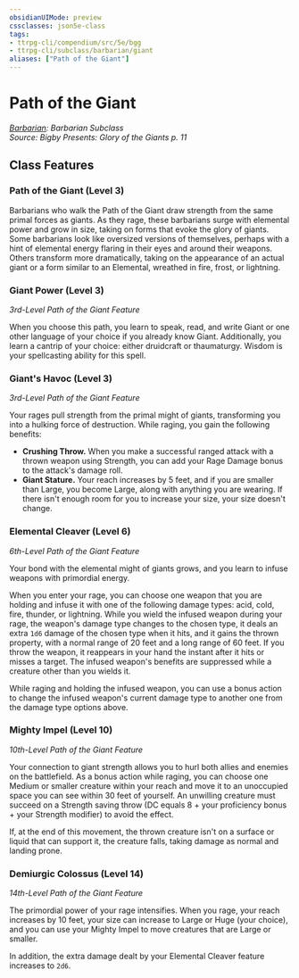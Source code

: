 ```yaml
---
obsidianUIMode: preview
cssclasses: json5e-class
tags:
- ttrpg-cli/compendium/src/5e/bgg
- ttrpg-cli/subclass/barbarian/giant
aliases: ["Path of the Giant"]
---
```

# Path of the Giant
*[Barbarian](barbarian-xphb.md): Barbarian Subclass*  
*Source: Bigby Presents: Glory of the Giants p. 11*  


## Class Features

### Path of the Giant (Level 3)

Barbarians who walk the Path of the Giant draw strength from the same primal forces as giants. As they rage, these barbarians surge with elemental power and grow in size, taking on forms that evoke the glory of giants. Some barbarians look like oversized versions of themselves, perhaps with a hint of elemental energy flaring in their eyes and around their weapons. Others transform more dramatically, taking on the appearance of an actual giant or a form similar to an Elemental, wreathed in fire, frost, or lightning.

### Giant Power (Level 3)

*3rd-Level Path of the Giant Feature*

When you choose this path, you learn to speak, read, and write Giant or one other language of your choice if you already know Giant. Additionally, you learn a cantrip of your choice: either druidcraft or thaumaturgy. Wisdom is your spellcasting ability for this spell.

### Giant's Havoc (Level 3)

*3rd-Level Path of the Giant Feature*

Your rages pull strength from the primal might of giants, transforming you into a hulking force of destruction. While raging, you gain the following benefits:

- **Crushing Throw.** When you make a successful ranged attack with a thrown weapon using Strength, you can add your Rage Damage bonus to the attack's damage roll.  
- **Giant Stature.** Your reach increases by 5 feet, and if you are smaller than Large, you become Large, along with anything you are wearing. If there isn't enough room for you to increase your size, your size doesn't change.  

### Elemental Cleaver (Level 6)

*6th-Level Path of the Giant Feature*

Your bond with the elemental might of giants grows, and you learn to infuse weapons with primordial energy.

When you enter your rage, you can choose one weapon that you are holding and infuse it with one of the following damage types: acid, cold, fire, thunder, or lightning. While you wield the infused weapon during your rage, the weapon's damage type changes to the chosen type, it deals an extra `1d6` damage of the chosen type when it hits, and it gains the thrown property, with a normal range of 20 feet and a long range of 60 feet. If you throw the weapon, it reappears in your hand the instant after it hits or misses a target. The infused weapon's benefits are suppressed while a creature other than you wields it.

While raging and holding the infused weapon, you can use a bonus action to change the infused weapon's current damage type to another one from the damage type options above.

### Mighty Impel (Level 10)

*10th-Level Path of the Giant Feature*

Your connection to giant strength allows you to hurl both allies and enemies on the battlefield. As a bonus action while raging, you can choose one Medium or smaller creature within your reach and move it to an unoccupied space you can see within 30 feet of yourself. An unwilling creature must succeed on a Strength saving throw (DC equals 8 + your proficiency bonus + your Strength modifier) to avoid the effect.

If, at the end of this movement, the thrown creature isn't on a surface or liquid that can support it, the creature falls, taking damage as normal and landing prone.

### Demiurgic Colossus (Level 14)

*14th-Level Path of the Giant Feature*

The primordial power of your rage intensifies. When you rage, your reach increases by 10 feet, your size can increase to Large or Huge (your choice), and you can use your Mighty Impel to move creatures that are Large or smaller.

In addition, the extra damage dealt by your Elemental Cleaver feature increases to `2d6`.